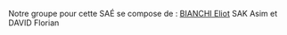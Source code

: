 

Notre groupe pour cette SAÉ se compose de :
    <a href="mailto:bianchi.eliot@edu.univ-fcomte.fr?cc=asim.sak@edu.univ-fcomte.fr, david.florianedu.univ-fcomte.fr subject=Mail from altran">BIANCHI Eliot</a>
    SAK Asim et
    DAVID Florian


